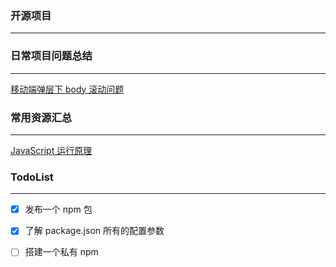 



### 开源项目
---




### 日常项目问题总结
---
[移动端弹层下 body 滚动问题](./project/scroll.md)





### 常用资源汇总
---
[JavaScript 运行原理](https://mp.weixin.qq.com/s/c3YxHwuPv0tSQmBYVQ4VAg)





### TodoList
---

- [x] 发布一个 npm 包
- [x] 了解 package.json 所有的配置参数
- [ ] 搭建一个私有 npm  


 
